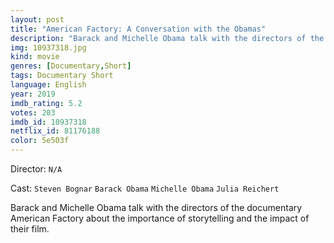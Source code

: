 ```yaml
---
layout: post
title: "American Factory: A Conversation with the Obamas"
description: "Barack and Michelle Obama talk with the directors of the documentary American Factory about the importance of storytelling and the impact of their film..."
img: 10937318.jpg
kind: movie
genres: [Documentary,Short]
tags: Documentary Short 
language: English
year: 2019
imdb_rating: 5.2
votes: 203
imdb_id: 10937318
netflix_id: 81176188
color: 5e503f
---
```

Director: `N/A`  

Cast: `Steven Bognar` `Barack Obama` `Michelle Obama` `Julia Reichert` 

Barack and Michelle Obama talk with the directors of the documentary American Factory about the importance of storytelling and the impact of their film.